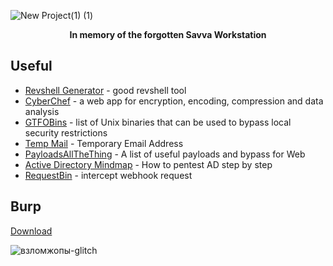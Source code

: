 ![New Project(1) (1)](https://github.com/user-attachments/assets/3f1907b6-605e-453b-8747-96bcbcfdce68)

<p align="center"><strong>In memory of the forgotten Savva Workstation</strong></p>

## Useful
* [Revshell Generator](https://www.revshells.com/) - good revshell tool
* [CyberChef](https://gchq.github.io/CyberChef/) - a web app for encryption, encoding, compression and data analysis
* [GTFOBins](https://gtfobins.github.io/#) - list of Unix binaries that can be used to bypass local security restrictions
* [Temp Mail](https://linux0.net/) - Temporary Email Address
* [PayloadsAllTheThing](https://github.com/swisskyrepo/PayloadsAllTheThings) - A list of useful payloads and bypass for Web
* [Active Directory Mindmap](https://orange-cyberdefense.github.io/ocd-mindmaps/img/pentest_ad_dark_2023_02.svg) - How to pentest AD step by step
* [RequestBin](https://requestbin.kanbanbox.com/) - intercept webhook request



## Burp
[Download](https://github.com/Maverick-25/Burp-Suite/releases/download/tool/Burp_Suite_Professional_2023.6.1_2023june15_repack-pwn3rzs.7z)

![взломжопы-glitch](https://github.com/user-attachments/assets/9d1c01a1-1723-4695-8ab3-0d3ca7f0cd5c)
